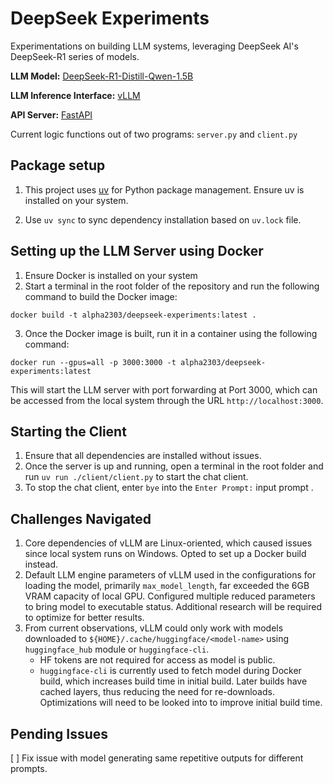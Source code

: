 # DeepSeek Experiments

Experimentations on building LLM systems, leveraging DeepSeek AI's DeepSeek-R1 series of models.

**LLM Model:** [DeepSeek-R1-Distill-Qwen-1.5B](https://huggingface.co/deepseek-ai/DeepSeek-R1-Distill-Qwen-1.5B)

**LLM Inference Interface:** [vLLM](https://docs.vllm.ai/en/latest/)

**API Server:** [FastAPI](https://fastapi.tiangolo.com/)

Current logic functions out of two programs: `server.py` and `client.py`

## Package setup

1. This project uses [uv](https://docs.astral.sh/uv/getting-started/installation/#pypi) for Python package management. Ensure uv is installed on your system.

2. Use `uv sync` to sync dependency installation based on `uv.lock` file.

## Setting up the LLM Server using Docker

1. Ensure Docker is installed on your system
2. Start a terminal in the root folder of the repository and run the following command to build the Docker image:

```
docker build -t alpha2303/deepseek-experiments:latest .
```

3. Once the Docker image is built, run it in a container using the following command:

```
docker run --gpus=all -p 3000:3000 -t alpha2303/deepseek-experiments:latest
```

This will start the LLM server with port forwarding at Port 3000, which can be accessed from the local system through the URL `http://localhost:3000`.

## Starting the Client

1. Ensure that all dependencies are installed without issues.
2. Once the server is up and running, open a terminal in the root folder and run `uv run ./client/client.py` to start the chat client.
3. To stop the chat client, enter `bye` into the `Enter Prompt:` input prompt .

## Challenges Navigated

1. Core dependencies of vLLM are Linux-oriented, which caused issues since local system runs on Windows. Opted to set up a Docker build instead.
2. Default LLM engine parameters of vLLM used in the configurations for loading the model, primarily `max_model_length`, far exceeded the 6GB VRAM capacity of local GPU. Configured multiple reduced parameters to bring model to executable status. Additional research will be required to optimize for better results.
3. From current observations, vLLM could only work with models downloaded to `${HOME}/.cache/huggingface/<model-name>` using `huggingface_hub` module or `huggingface-cli`.
   - HF tokens are not required for access as model is public.
   - `huggingface-cli` is currently used to fetch model during Docker build, which increases build time in initial build. Later builds have cached layers, thus reducing the need for re-downloads. Optimizations will need to be looked into to improve initial build time.

## Pending Issues

[ ] Fix issue with model generating same repetitive outputs for different prompts.
